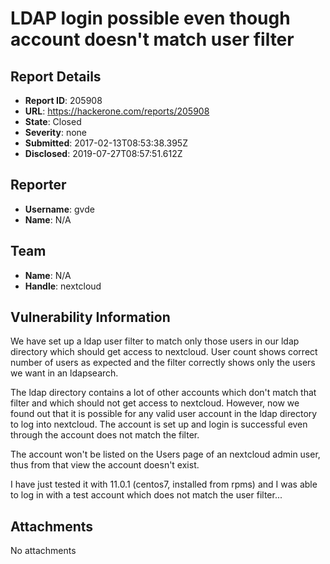 # LDAP login possible even though account doesn't match user filter

## Report Details
- **Report ID**: 205908
- **URL**: https://hackerone.com/reports/205908
- **State**: Closed
- **Severity**: none
- **Submitted**: 2017-02-13T08:53:38.395Z
- **Disclosed**: 2019-07-27T08:57:51.612Z

## Reporter
- **Username**: gvde
- **Name**: N/A

## Team
- **Name**: N/A
- **Handle**: nextcloud

## Vulnerability Information
We have set up a ldap user filter to match only those users in our ldap directory which should get access to nextcloud. User count shows correct number of users as expected and the filter correctly shows only the users we want in an ldapsearch.

The ldap directory contains a lot of other accounts which don't match that filter and which should not get access to nextcloud. However, now we found out that it is possible for any valid user account in the ldap directory to log into nextcloud. The account is set up and login is successful even through the account does not match the filter.

The account won't be listed on the Users page of an nextcloud admin user, thus from that view the account doesn't exist.

I have just tested it with 11.0.1 (centos7, installed from rpms) and I was able to log in with a test account which does not match the user filter...


## Attachments
No attachments
